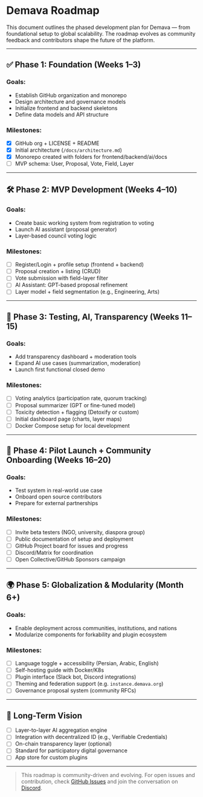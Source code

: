 # Demava Roadmap

This document outlines the phased development plan for Demava — from foundational setup to global scalability. The roadmap evolves as community feedback and contributors shape the future of the platform.

---

## ✅ Phase 1: Foundation (Weeks 1–3)

### Goals:

* Establish GitHub organization and monorepo
* Design architecture and governance models
* Initialize frontend and backend skeletons
* Define data models and API structure

### Milestones:

* [x] GitHub org + LICENSE + README
* [x] Initial architecture (`/docs/architecture.md`)
* [x] Monorepo created with folders for frontend/backend/ai/docs
* [ ] MVP schema: User, Proposal, Vote, Field, Layer

---

## 🛠️ Phase 2: MVP Development (Weeks 4–10)

### Goals:

* Create basic working system from registration to voting
* Launch AI assistant (proposal generator)
* Layer-based council voting logic

### Milestones:

* [ ] Register/Login + profile setup (frontend + backend)
* [ ] Proposal creation + listing (CRUD)
* [ ] Vote submission with field-layer filter
* [ ] AI Assistant: GPT-based proposal refinement
* [ ] Layer model + field segmentation (e.g., Engineering, Arts)

---

## 🧠 Phase 3: Testing, AI, Transparency (Weeks 11–15)

### Goals:

* Add transparency dashboard + moderation tools
* Expand AI use cases (summarization, moderation)
* Launch first functional closed demo

### Milestones:

* [ ] Voting analytics (participation rate, quorum tracking)
* [ ] Proposal summarizer (GPT or fine-tuned model)
* [ ] Toxicity detection + flagging (Detoxify or custom)
* [ ] Initial dashboard page (charts, layer maps)
* [ ] Docker Compose setup for local development

---

## 🚀 Phase 4: Pilot Launch + Community Onboarding (Weeks 16–20)

### Goals:

* Test system in real-world use case
* Onboard open source contributors
* Prepare for external partnerships

### Milestones:

* [ ] Invite beta testers (NGO, university, diaspora group)
* [ ] Public documentation of setup and deployment
* [ ] GitHub Project board for issues and progress
* [ ] Discord/Matrix for coordination
* [ ] Open Collective/GitHub Sponsors campaign

---

## 🌍 Phase 5: Globalization & Modularity (Month 6+)

### Goals:

* Enable deployment across communities, institutions, and nations
* Modularize components for forkability and plugin ecosystem

### Milestones:

* [ ] Language toggle + accessibility (Persian, Arabic, English)
* [ ] Self-hosting guide with Docker/K8s
* [ ] Plugin interface (Slack bot, Discord integrations)
* [ ] Theming and federation support (e.g. `instance.demava.org`)
* [ ] Governance proposal system (community RFCs)

---

## 🧭 Long-Term Vision

* [ ] Layer-to-layer AI aggregation engine
* [ ] Integration with decentralized ID (e.g., Verifiable Credentials)
* [ ] On-chain transparency layer (optional)
* [ ] Standard for participatory digital governance
* [ ] App store for custom plugins

---

> This roadmap is community-driven and evolving. For open issues and contribution, check [GitHub Issues](https://github.com/demava-org/demava-core/issues) and join the conversation on [Discord](https://discord.gg/demava).
